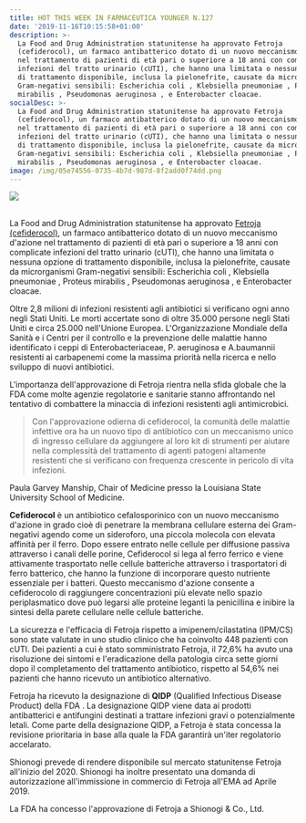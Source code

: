 ```yaml
---
title: HOT THIS WEEK IN FARMACEUTICA YOUNGER N.127
date: '2019-11-16T10:15:58+01:00'
description: >-
  La Food and Drug Administration statunitense ha approvato Fetroja
  (cefiderocol), un farmaco antibatterico dotato di un nuovo meccanismo d'azione
  nel trattamento di pazienti di età pari o superiore a 18 anni con complicate
  infezioni del tratto urinario (cUTI), che hanno una limitata o nessuna opzione
  di trattamento disponibile, inclusa la pielonefrite, causate da microrganismi
  Gram-negativi sensibili: Escherichia coli , Klebsiella pneumoniae , Proteus
  mirabilis , Pseudomonas aeruginosa , e Enterobacter cloacae. 
socialDesc: >-
  La Food and Drug Administration statunitense ha approvato Fetroja
  (cefiderocol), un farmaco antibatterico dotato di un nuovo meccanismo d'azione
  nel trattamento di pazienti di età pari o superiore a 18 anni con complicate
  infezioni del tratto urinario (cUTI), che hanno una limitata o nessuna opzione
  di trattamento disponibile, inclusa la pielonefrite, causate da microrganismi
  Gram-negativi sensibili: Escherichia coli , Klebsiella pneumoniae , Proteus
  mirabilis , Pseudomonas aeruginosa , e Enterobacter cloacae.
image: /img/05e74556-0735-4b7d-987d-8f2add0f74dd.png
---
```

![](/img/05e74556-0735-4b7d-987d-8f2add0f74dd.png)

\
La Food and Drug Administration statunitense ha approvato [Fetroja (cefiderocol)](https://www.fda.gov/news-events/press-announcements/fda-approves-new-antibacterial-drug-treat-complicated-urinary-tract-infections-part-ongoing-efforts), un farmaco antibatterico dotato di un nuovo meccanismo d'azione nel trattamento di pazienti di età pari o superiore a 18 anni con complicate infezioni del tratto urinario (cUTI), che hanno una limitata o nessuna opzione di trattamento disponibile, inclusa la pielonefrite, causate da microrganismi Gram-negativi sensibili: Escherichia coli , Klebsiella pneumoniae , Proteus mirabilis , Pseudomonas aeruginosa , e Enterobacter cloacae. 

Oltre 2,8 milioni di infezioni resistenti agli antibiotici si verificano ogni anno negli Stati Uniti. Le morti accertate sono di oltre 35.000 persone negli Stati Uniti e circa 25.000 nell'Unione Europea. L'Organizzazione Mondiale della Sanità e i Centri per il controllo e la prevenzione delle malattie hanno identificato i ceppi di Enterobacteriaceae, P. aeruginosa e A.baumannii resistenti ai carbapenemi come la massima priorità nella ricerca e nello sviluppo di nuovi antibiotici. 

L'importanza dell'approvazione di Fetroja rientra nella sfida globale che la FDA come molte agenzie regolatorie e sanitarie stanno affrontando nel tentativo di combattere la minaccia di infezioni resistenti agli antimicrobici.

> Con l'approvazione odierna di cefiderocol, la comunità delle malattie infettive ora ha un nuovo tipo di antibiotico con un meccanismo unico di ingresso cellulare da aggiungere al loro kit di strumenti per aiutare nella complessità del trattamento di agenti patogeni altamente resistenti che si verificano con frequenza crescente in pericolo di vita infezioni.

Paula Garvey Manship, Chair of Medicine presso la Louisiana State University School of Medicine. 

**Cefiderocol** è un antibiotico cefalosporinico con un nuovo meccanismo d'azione in grado cioè di penetrare la membrana cellulare esterna dei Gram-negativi agendo come un sideroforo, una piccola molecola con elevata affinità per il ferro. Dopo essere entrato nelle cellule per diffusione passiva attraverso i canali delle porine, Cefiderocol si lega al ferro ferrico e viene attivamente trasportato nelle cellule batteriche attraverso i trasportatori di ferro batterico, che hanno la funzione di incorporare questo nutriente essenziale per i batteri. Questo meccanismo d'azione consente a cefiderocolo di raggiungere concentrazioni più elevate nello spazio periplasmatico dove può legarsi alle proteine ​​leganti la penicillina e inibire la sintesi della parete cellulare nelle cellule batteriche. 

La sicurezza e l'efficacia di Fetroja rispetto a imipenem/cilastatina (IPM/CS) sono state valutate in uno studio clinico che ha coinvolto 448 pazienti con cUTI. Dei pazienti a cui è stato somministrato Fetroja, il 72,6% ha avuto una risoluzione dei sintomi e l'eradicazione della patologia circa sette giorni dopo il completamento del trattamento antibiotico, rispetto al 54,6% nei pazienti che hanno ricevuto un antibiotico alternativo. 

Fetroja ha ricevuto la designazione di **QIDP** (Qualified Infectious Disease Product) della FDA . La designazione QIDP viene data ai prodotti antibatterici e antifungini destinati a trattare infezioni gravi o potenzialmente letali. Come parte della designazione QIDP, a Fetroja è stata concessa la revisione prioritaria in base alla quale la FDA garantirà un'iter regolatorio accelarato. 

Shionogi prevede di rendere disponibile sul mercato statunitense Fetroja all'inizio del 2020. Shionogi ha inoltre presentato una domanda di autorizzazione all'immissione in commercio di Fetroja all'EMA ad Aprile 2019.

La FDA ha concesso l'approvazione di Fetroja a Shionogi & Co., Ltd.
